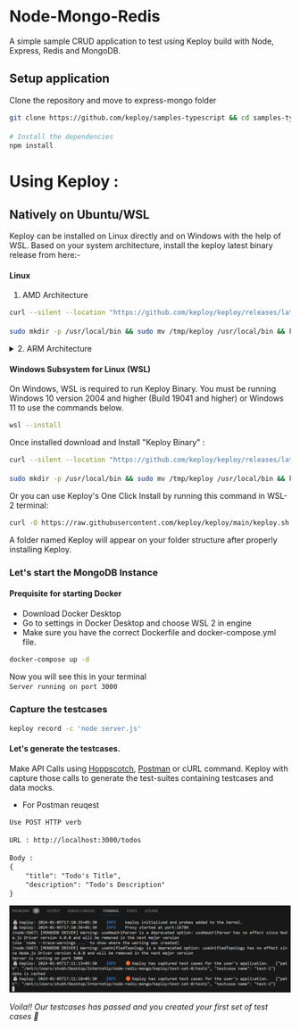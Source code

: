 # Node-Mongo-Redis

A simple sample CRUD application to test using Keploy build with Node, Express, Redis and MongoDB.

## Setup application
Clone the repository and move to express-mongo folder
```bash
git clone https://github.com/keploy/samples-typescript && cd samples-typescript/Sample-Node-Mongo-Redis-app

# Install the dependencies
npm install
```

# Using Keploy :

## Natively on Ubuntu/WSL

Keploy can be installed on Linux directly and on Windows with the help of WSL. Based on your system architecture, install the keploy latest binary release from here:-

#### Linux
1. AMD Architecture
```zsh
curl --silent --location "https://github.com/keploy/keploy/releases/latest/download/keploy_linux_amd64.tar.gz" | tar xz -C /tmp

sudo mkdir -p /usr/local/bin && sudo mv /tmp/keploy /usr/local/bin && keploy
```

<details>
<Summary> 2. ARM Architecture </Summary>


```zsh
curl --silent --location "https://github.com/keploy/keploy/releases/latest/download/keploy_linux_arm64.tar.gz" | tar xz -C /tmp

sudo mkdir -p /usr/local/bin && sudo mv /tmp/keploy /usr/local/bin && keploy
```
</details>

#### Windows Subsystem for Linux (WSL)

On Windows, WSL is required to run Keploy Binary. You must be running Windows 10 version 2004 and higher (Build 19041 and higher) or Windows 11 to use the commands below.

```bash
wsl --install
```
Once installed download and Install "Keploy Binary" :

```bash
curl --silent --location "https://github.com/keploy/keploy/releases/latest/download/keploy_linux_amd64.tar.gz" | tar xz -C /tmp

sudo mkdir -p /usr/local/bin && sudo mv /tmp/keploy /usr/local/bin && keploy
```

Or you can use Keploy's One Click Install by running this command in WSL-2 terminal:

```bash
curl -O https://raw.githubusercontent.com/keploy/keploy/main/keploy.sh && sh keploy.sh
```
A folder named Keploy will appear on your folder structure after properly installing Keploy.
### Let's start the MongoDB Instance
#### Prequisite for starting Docker
- Download Docker Desktop
- Go to settings in Docker Desktop and choose WSL 2 in engine
- Make sure you have the correct Dockerfile and docker-compose.yml file.
```zsh
docker-compose up -d
```
Now you will see this in your terminal\
``` Server running on port 3000 ```  

### Capture the testcases

```bash
keploy record -c 'node server.js'
```

#### Let's generate the testcases.
Make API Calls using [Hoppscotch](https://hoppscotch.io), [Postman](https://postman.com) or cURL command. Keploy with capture those calls to generate the test-suites containing testcases and data mocks.

- For Postman reuqest 

```
Use POST HTTP verb

URL : http://localhost:3000/todos

Body : 
{
    "title": "Todo's Title", 
    "description": "Todo's Description"
}
```

![Record run](./img/record.png)

*Voila!! Our testcases has passed and you created your first set of test cases 🌟*